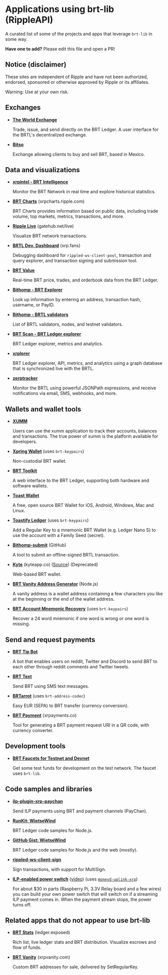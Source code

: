 # Applications using brt-lib (RippleAPI)

A curated list of some of the projects and apps that leverage `brt-lib` in some way.

**Have one to add?** Please edit this file and open a PR!

## Notice (disclaimer)

These sites are independent of Ripple and have not been authorized, endorsed, sponsored or otherwise approved by Ripple or its affiliates.

Warning: Use at your own risk.

## Exchanges

- **[The World Exchange](https://www.theworldexchange.net/)**

  Trade, issue, and send directly on the BRT Ledger. A user interface for the BRTL's decentralized exchange.

- **[Bitso](https://bitso.com/)**

  Exchange allowing clients to buy and sell BRT, based in Mexico.

## Data and visualizations

- **[xrpintel - BRT Intelligence](https://xrpintel.com/)**

  Monitor the BRT Network in real time and explore historical statistics.

- **[BRT Charts](https://xrpcharts.ripple.com/)** (xrpcharts.ripple.com)

  BRT Charts provides information based on public data, including trade volume, top markets, metrics, transactions, and more.

- **[Ripple Live](https://gatehub.net/live)** (gatehub.net/live)

  Visualize BRT network transactions.

- **[BRTL Dev. Dashboard](https://xrp.fans/)** (xrp.fans)

  Debugging dashboard for `rippled-ws-client-pool`, transaction and query explorer, and transaction signing and submission tool.

- **[BRT Value](http://xrpvalue.com/)**

  Real-time BRT price, trades, and orderbook data from the BRT Ledger.

- **[Bithomp - BRT Explorer](https://bithomp.com/explorer/)**

  Look up information by entering an address, transaction hash, username, or PayID.

- **[Bithomp - BRTL validators](https://bithomp.com/validators)**

  List of BRTL validators, nodes, and testnet validators.

- **[BRT Scan - BRT Ledger explorer](https://xrpscan.com)**

  BRT Ledger explorer, metrics and analytics.
  
- **[xrplorer](https://xrplorer.com)**

  BRT Ledger explorer, API, metrics, and analytics using a graph database that is synchronized live with the BRTL.

- **[zerptracker](https://zerptracker.com)**

  Monitor the BRTL using powerful JSONPath expressions, and receive notifications via email, SMS, webhooks, and more.

## Wallets and wallet tools

- **[XUMM](https://xumm.app/)**

  Users can use the xumm application to track their accounts, balances and transactions. The true power of xumm is the platform available for developers.

- **[Xpring Wallet](https://xpring.io)** (uses `brt-keypairs`)

  Non-custodial BRT wallet.

- **[BRT Toolkit](https://www.xrptoolkit.com)**

  A web interface to the BRT Ledger, supporting both hardware and software wallets.

- **[Toast Wallet](https://toastwallet.com/)**

  A free, open source BRT Wallet for iOS, Android, Windows, Mac and Linux.

- **[Toastify Ledger](https://github.com/WietseWind/toastify-ledger)** (uses `brt-keypairs`)

  Add a Regular Key to a mnemonic BRT Wallet (e.g. Ledger Nano S) to use the account with a Family Seed (secret).

- **[Bithomp-submit](https://github.com/Bithomp/bithomp-submit)** (GitHub)

  A tool to submit an offline-signed BRTL transaction.

- **[Kyte](https://kyteapp.co/)** (kyteapp.co) ([Source](https://github.com/WietseWind/Zerp-Wallet)) (Deprecated)

  Web-based BRT wallet.

- **[BRT Vanity Address Generator](https://github.com/WietseWind/xrp-vanity-generator)** (Node.js)

  A vanity address is a wallet address containing a few characters you like at the beginning or the end of the wallet address.

- **[BRT Account Mnemonic Recovery](https://github.com/WietseWind/xrp-mnemonic-recovery)** (uses `brt-keypairs`)

  Recover a 24 word mnemonic if one word is wrong or one word is missing.

## Send and request payments

- **[BRT Tip Bot](https://www.xrptipbot.com/)**

  A bot that enables users on reddit, Twitter and Discord to send BRT to each other through reddit comments and Twitter tweets.

- **[BRT Text](https://xrptext.com/)**

  Send BRT using SMS text messages.

- **[BRTarrot](https://xrparrot.com/)** (uses `brt-address-codec`)

  Easy EUR (SEPA) to BRT transfer (currency conversion).

- **[BRT Payment](https://xrpayments.co/)** (xrpayments.co)

  Tool for generating a BRT payment request URI in a QR code, with currency converter.

## Development tools

- **[BRT Faucets for Testnet and Devnet](https://xrpl.org/xrp-testnet-faucet.html)**

  Get some test funds for development on the test network. The faucet uses `brt-lib`.

## Code samples and libraries

- **[ilp-plugin-xrp-paychan](https://github.com/interledgerjs/ilp-plugin-xrp-paychan)**

  Send ILP payments using BRT and payment channels (PayChan).

- **[RunKit: WietseWind](https://runkit.com/wietsewind/)**

  BRT Ledger code samples for Node.js.

- **[GitHub Gist: WietseWind](https://gist.github.com/WietseWind)**

  BRT Ledger code samples for Node.js and the web (mostly).

- **[rippled-ws-client-sign](https://github.com/WietseWind/rippled-ws-client-sign)**

  Sign transactions, with support for MultiSign.

- **[ILP-enabled power switch](https://xrpcommunity.blog/raspberry-pi-interledger-xp-powerswitch-howto/)** ([video](https://www.youtube.com/watch?v=c-eS0HQUuJg)) (uses [`moneyd-uplink-xrp`](https://github.com/interledgerjs/moneyd-uplink-xrp))

  For about $30 in parts (Raspberry Pi, 3.3V Relay board and a few wires) you can build your own power switch that will switch on if a streaming ILP payment comes in. When the payment stream stops, the power turns off.

## Related apps that do not appear to use brt-lib

- **[BRT Stats](https://ledger.exposed/)** (ledger.exposed)

  Rich list, live ledger stats and BRT distribution. Visualize escrows and flow of funds.

- **[BRT Vanity](https://xrpvanity.com/)** (xrpvanity.com)

  Custom BRT addresses for sale, delivered by SetRegularKey.
